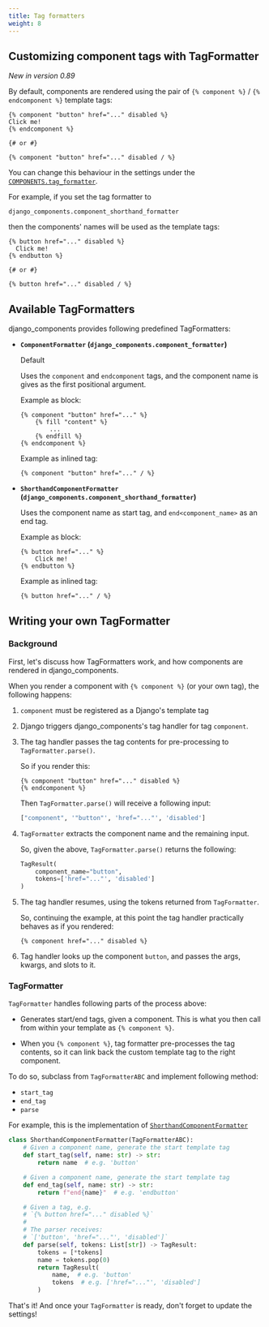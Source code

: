 ```yaml
---
title: Tag formatters
weight: 8
---
```


## Customizing component tags with TagFormatter

_New in version 0.89_

By default, components are rendered using the pair of `{% component %}` / `{% endcomponent %}` template tags:

```django
{% component "button" href="..." disabled %}
Click me!
{% endcomponent %}

{# or #}

{% component "button" href="..." disabled / %}
```

You can change this behaviour in the settings under the [`COMPONENTS.tag_formatter`](#tag-formatter-setting).

For example, if you set the tag formatter to

`django_components.component_shorthand_formatter`

then the components' names will be used as the template tags:

```django
{% button href="..." disabled %}
  Click me!
{% endbutton %}

{# or #}

{% button href="..." disabled / %}
```

## Available TagFormatters

django_components provides following predefined TagFormatters:

- **`ComponentFormatter` (`django_components.component_formatter`)**

  Default

  Uses the `component` and `endcomponent` tags, and the component name is gives as the first positional argument.

  Example as block:

  ```django
  {% component "button" href="..." %}
      {% fill "content" %}
          ...
      {% endfill %}
  {% endcomponent %}
  ```

  Example as inlined tag:

  ```django
  {% component "button" href="..." / %}
  ```

- **`ShorthandComponentFormatter` (`django_components.component_shorthand_formatter`)**

  Uses the component name as start tag, and `end<component_name>`
  as an end tag.

  Example as block:

  ```django
  {% button href="..." %}
      Click me!
  {% endbutton %}
  ```

  Example as inlined tag:

  ```django
  {% button href="..." / %}
  ```

## Writing your own TagFormatter

### Background

First, let's discuss how TagFormatters work, and how components are rendered in django_components.

When you render a component with `{% component %}` (or your own tag), the following happens:

1. `component` must be registered as a Django's template tag
2. Django triggers django_components's tag handler for tag `component`.
3. The tag handler passes the tag contents for pre-processing to `TagFormatter.parse()`.

   So if you render this:

   ```django
   {% component "button" href="..." disabled %}
   {% endcomponent %}
   ```

   Then `TagFormatter.parse()` will receive a following input:

   ```py
   ["component", '"button"', 'href="..."', 'disabled']
   ```

4. `TagFormatter` extracts the component name and the remaining input.

   So, given the above, `TagFormatter.parse()` returns the following:

   ```py
   TagResult(
       component_name="button",
       tokens=['href="..."', 'disabled']
   )
   ```

5. The tag handler resumes, using the tokens returned from `TagFormatter`.

   So, continuing the example, at this point the tag handler practically behaves as if you rendered:

   ```django
   {% component href="..." disabled %}
   ```

6. Tag handler looks up the component `button`, and passes the args, kwargs, and slots to it.

### TagFormatter

`TagFormatter` handles following parts of the process above:

- Generates start/end tags, given a component. This is what you then call from within your template as `{% component %}`.

- When you `{% component %}`, tag formatter pre-processes the tag contents, so it can link back the custom template tag to the right component.

To do so, subclass from `TagFormatterABC` and implement following method:

- `start_tag`
- `end_tag`
- `parse`

For example, this is the implementation of [`ShorthandComponentFormatter`](#available-tagformatters)

```py
class ShorthandComponentFormatter(TagFormatterABC):
    # Given a component name, generate the start template tag
    def start_tag(self, name: str) -> str:
        return name  # e.g. 'button'

    # Given a component name, generate the start template tag
    def end_tag(self, name: str) -> str:
        return f"end{name}"  # e.g. 'endbutton'

    # Given a tag, e.g.
    # `{% button href="..." disabled %}`
    #
    # The parser receives:
    # `['button', 'href="..."', 'disabled']`
    def parse(self, tokens: List[str]) -> TagResult:
        tokens = [*tokens]
        name = tokens.pop(0)
        return TagResult(
            name,  # e.g. 'button'
            tokens  # e.g. ['href="..."', 'disabled']
        )
```

That's it! And once your `TagFormatter` is ready, don't forget to update the settings!
